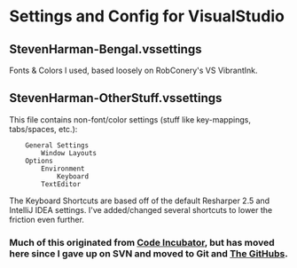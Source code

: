 # Settings and Config for VisualStudio

## StevenHarman-Bengal.vssettings

Fonts & Colors I used, based loosely on RobConery's VS VibrantInk.

## StevenHarman-OtherStuff.vssettings

This file contains non-font/color settings (stuff like key-mappings, tabs/spaces, etc.):

		General Settings
			Window Layouts
		Options
			Environment
				Keyboard
			TextEditor

The Keyboard Shortcuts are based off of the default Resharper 2.5 and IntelliJ IDEA settings. I've added/changed several shortcuts to lower the friction even further.

### Much of this originated from [Code Incubator](codeincubator.com), but has moved here since I gave up on SVN and moved to Git and [The GitHubs](http://github.com/stevenharman).
